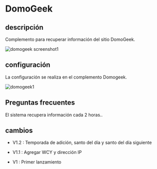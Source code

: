 DomoGeek 
========

descripción 
-----------

Complemento para recuperar información del sitio DomoGeek.

![domogeek screenshot1](../images/domogeek_screenshot1.png)

configuración 
-------------

La configuración se realiza en el complemento Domogeek.

![domogeek1](../images/domogeek1.png)

Preguntas frecuentes 
---

El sistema recupera información cada 2 horas..

cambios 
---------

-   V1.2 : Temporada de adición, santo del día y santo del día siguiente

-   V1.1 : Agregar WCY y dirección IP

-   V1 : Primer lanzamiento


